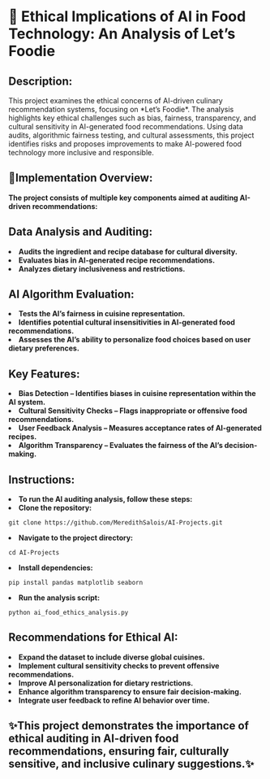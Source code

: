 # 🫛 Ethical Implications of AI in Food Technology: An Analysis of Let’s Foodie

<h2>Description:</h2>
This project examines the ethical concerns of AI-driven culinary recommendation systems, focusing on *Let’s Foodie*. The analysis highlights key ethical challenges such as bias, fairness, transparency, and cultural sensitivity in AI-generated food recommendations. Using data audits, algorithmic fairness testing, and cultural assessments, this project identifies risks and proposes improvements to make AI-powered food technology more inclusive and responsible.

<h2> 🤳Implementation Overview: </h2>
<b>The project consists of multiple key components aimed at auditing AI-driven recommendations:</b>

<h2> Data Analysis and Auditing: </h2>
  <li><b>Audits the ingredient and recipe database for cultural diversity.</b></li>
  <li><b>Evaluates bias in AI-generated recipe recommendations.</b></li>
  <li><b>Analyzes dietary inclusiveness and restrictions.</b></li>

<h2> AI Algorithm Evaluation: </h2>
  <li><b>Tests the AI’s fairness in cuisine representation.</b></li>
  <li><b>Identifies potential cultural insensitivities in AI-generated food recommendations.</b></li>
  <li><b>Assesses the AI’s ability to personalize food choices based on user dietary preferences.</b></li>

<h2> Key Features: </h2>
  <li><b>Bias Detection – Identifies biases in cuisine representation within the AI system.</b></li>
  <li><b>Cultural Sensitivity Checks – Flags inappropriate or offensive food recommendations.</b></li>
  <li><b>User Feedback Analysis – Measures acceptance rates of AI-generated recipes.</b></li>
  <li><b>Algorithm Transparency – Evaluates the fairness of the AI’s decision-making.</b></li>

<h2> Instructions: </h2>
  <li><b>To run the AI auditing analysis, follow these steps:</b></li>
  <li><b>Clone the repository:</b></li>
  <pre><code>git clone https://github.com/MeredithSalois/AI-Projects.git</code></pre>
  <li><b>Navigate to the project directory:</b></li>
  <pre><code>cd AI-Projects</code></pre>
  <li><b>Install dependencies:</b></li>
  <pre><code>pip install pandas matplotlib seaborn</code></pre>
  <li><b>Run the analysis script:</b></li>
  <pre><code>python ai_food_ethics_analysis.py</code></pre>

<h2> Recommendations for Ethical AI: </h2>
  <li><b>Expand the dataset to include diverse global cuisines.</b></li>
  <li><b>Implement cultural sensitivity checks to prevent offensive recommendations.</b></li>
  <li><b>Improve AI personalization for dietary restrictions.</b></li>
  <li><b>Enhance algorithm transparency to ensure fair decision-making.</b></li>
  <li><b>Integrate user feedback to refine AI behavior over time.</b></li>

<h2>✨This project demonstrates the importance of ethical auditing in AI-driven food recommendations, ensuring fair, culturally sensitive, and inclusive culinary suggestions.✨</h2>
